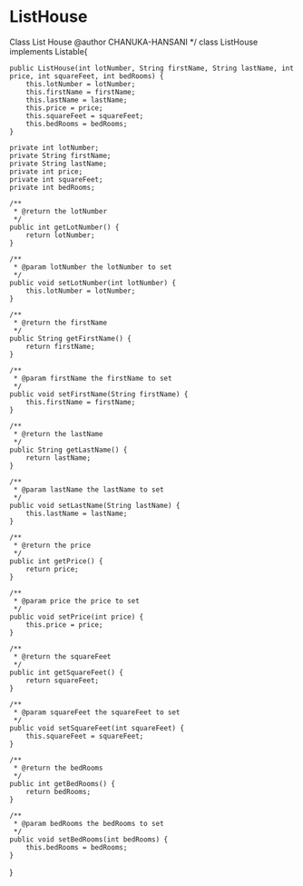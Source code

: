 # ListHouse
Class List House
 @author CHANUKA-HANSANI
 */
class ListHouse implements Listable{

    public ListHouse(int lotNumber, String firstName, String lastName, int price, int squareFeet, int bedRooms) {
        this.lotNumber = lotNumber;
        this.firstName = firstName;
        this.lastName = lastName;
        this.price = price;
        this.squareFeet = squareFeet;
        this.bedRooms = bedRooms;
    }

    private int lotNumber;
    private String firstName;
    private String lastName;
    private int price;
    private int squareFeet;
    private int bedRooms;

    /**
     * @return the lotNumber
     */
    public int getLotNumber() {
        return lotNumber;
    }

    /**
     * @param lotNumber the lotNumber to set
     */
    public void setLotNumber(int lotNumber) {
        this.lotNumber = lotNumber;
    }

    /**
     * @return the firstName
     */
    public String getFirstName() {
        return firstName;
    }

    /**
     * @param firstName the firstName to set
     */
    public void setFirstName(String firstName) {
        this.firstName = firstName;
    }

    /**
     * @return the lastName
     */
    public String getLastName() {
        return lastName;
    }

    /**
     * @param lastName the lastName to set
     */
    public void setLastName(String lastName) {
        this.lastName = lastName;
    }

    /**
     * @return the price
     */
    public int getPrice() {
        return price;
    }

    /**
     * @param price the price to set
     */
    public void setPrice(int price) {
        this.price = price;
    }

    /**
     * @return the squareFeet
     */
    public int getSquareFeet() {
        return squareFeet;
    }

    /**
     * @param squareFeet the squareFeet to set
     */
    public void setSquareFeet(int squareFeet) {
        this.squareFeet = squareFeet;
    }

    /**
     * @return the bedRooms
     */
    public int getBedRooms() {
        return bedRooms;
    }

    /**
     * @param bedRooms the bedRooms to set
     */
    public void setBedRooms(int bedRooms) {
        this.bedRooms = bedRooms;
    }
}
